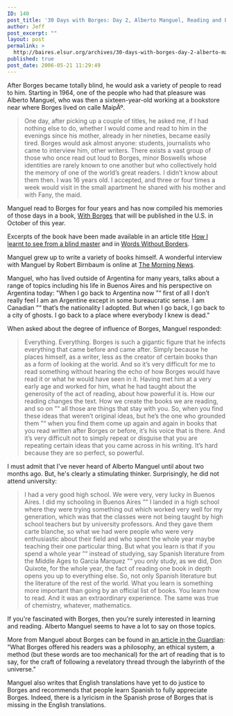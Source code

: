 ```yaml
---
ID: 140
post_title: '30 Days with Borges: Day 2, Alberto Manguel, Reading and Learning from Borges'
author: Jeff
post_excerpt: ""
layout: post
permalink: >
  http://baires.elsur.org/archives/30-days-with-borges-day-2-alberto-manguel-reading-and-learning-from-borges/
published: true
post_date: 2006-05-21 11:29:49
---
```

After Borges became totally blind, he would ask a variety of people to read to him. Starting in 1964, one of the people who had that pleasure was Alberto Manguel, who was then a sixteen-year-old  working at a bookstore near where Borges lived on calle MaipÃº. 


<blockquote>
One day, after picking up a couple of titles, he asked me, if I had nothing else to do, whether I would come and read to him in the evenings since his mother, already in her nineties, became easily tired. Borges would ask almost anyone: students, journalists who came to interview him, other writers. There exists a vast group of those who once read out loud to Borges, minor Boswells whose identities are rarely known to one another but who collectively hold the memory of one of the world&#8217;s great readers. I didn&#8217;t know about them then. I was 16 years old. I accepted, and three or four times a week would visit in the small apartment he shared with his mother and with Fany, the maid.
</blockquote>

Manguel read to Borges for four years and has now compiled his memories of those days in a book, <a href="http://www.amazon.com/exec/obidos/redirect?link_code=as2&path=ASIN/1846590051&tag=elsur-20&camp=1789&creative=9325">With Borges</a><img src="http://www.assoc-amazon.com/e/ir?t=elsur-20&l=as2&o=1&a=1846590051" width="1" height="1" border="0" alt="" style="border:none !important; margin:0px !important;" /> that will be published in the U.S. in October of this year.

Excerpts of the book have been made available in an article title <a href="http://www.timesonline.co.uk/article/0,,923-2133354.html">How I learnt to see from a blind master</a> and in <a href="http://www.wordswithoutborders.org/article.php?lab=WithBorges">Words Without Borders</a>.

Manguel grew up to write a variety of books himself. A wonderful interview with Manguel by Robert Birnbaum is online at <a href="http://www.themorningnews.org/archives/birnbaum_v/alberto_manguel.php">The Morning News</a>. 

Manguel, who has lived outside of Argentina for many years, talks about a range of topics including his life in Buenos Aires and his perspective on Argentina today: "When I go back to Argentina now &#8221;&#8220; first of all I don&#8217;t really feel I am an Argentine except in some bureaucratic sense. I am Canadian &#8221;&#8220; that&#8217;s the nationality I adopted. But when I go back, I go back to a city of ghosts. I go back to a place where everybody I knew is dead."

When asked about the degree of influence of Borges, Manguel responded:

<blockquote>
Everything. Everything. Borges is such a gigantic figure that he infects everything that came before and came after. Simply because he places himself, as a writer, less as the creator of certain books than as a form of looking at the world. And so it&#8217;s very difficult for me to read something without hearing the echo of how Borges would have read it or what he would have seen in it. Having met him at a very early age and worked for him, what he had taught about the generosity of the act of reading, about how powerful it is. How our reading changes the text. How we create the books we are reading, and so on &#8221;&#8220; all those are things that stay with you. So, when you find these ideas that weren&#8217;t original ideas, but he&#8217;s the one who grounded them &#8221;&#8220; when you find them come up again and again in books that you read written after Borges or before, it&#8217;s his voice that is there. And it&#8217;s very difficult not to simply repeat or disguise that you are repeating certain ideas that you came across in his writing. It&#8217;s hard because they are so perfect, so powerful.
</blockquote>


I must admit that I've never heard of Alberto Manguel until about two months ago. But, he's clearly a stimulating thinker. Surprisingly, he did not attend university:

<blockquote>
I had a very good high school. We were very, very lucky in Buenos Aires. I did my schooling in Buenos Aires &#8221;&#8220; I landed in a high school where they were trying something out which worked very well for my generation, which was that the classes were not being taught by high school teachers but by university professors. And they gave them carte blanche, so what we had were people who were very enthusiastic about their field and who spent the whole year maybe teaching their one particular thing. But what you learn is that if you spend a whole year &#8221;&#8220; instead of studying, say Spanish literature from the Middle Ages to Garcia Marquez &#8221;&#8220; you only study, as we did, Don Quixote, for the whole year, the fact of reading one book in depth opens you up to everything else. So, not only Spanish literature but the literature of the rest of the world. What you learn is something more important than going by an official list of books. You learn how to read. And it was an extraordinary experience. The same was true of chemistry, whatever, mathematics.
</blockquote>

If you're fascinated with Borges, then you're surely interested in learning and reading. Alberto Manguel seems to have a lot to say on those topics. 

More from Manguel about Borges can be found in <a href="http://books.guardian.co.uk/reviews/generalfiction/0,,96315,00.html">an article in the Guardian</a>: "What Borges offered his readers was a philosophy, an ethical system, a method (but these words are too mechanical) for the art of reading that is to say, for the craft of following a revelatory thread through the labyrinth of the universe." 

Manguel also writes that English translations have yet to do justice to Borges and recommends that people learn Spanish to fully appreciate Borges.   Indeed, there is a lyricism in the Spanish prose of Borges that is missing in the English translations.